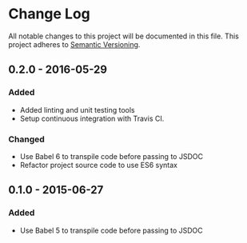 # Change Log

All notable changes to this project will be documented in this file.
This project adheres to [Semantic Versioning](http://semver.org/).

## 0.2.0 - 2016-05-29
### Added
- Added linting and unit testing tools
- Setup continuous integration with Travis CI.

### Changed
- Use Babel 6 to transpile code before passing to JSDOC
- Refactor project source code to use ES6 syntax

## 0.1.0 - 2015-06-27
### Added
- Use Babel 5 to transpile code before passing to JSDOC
